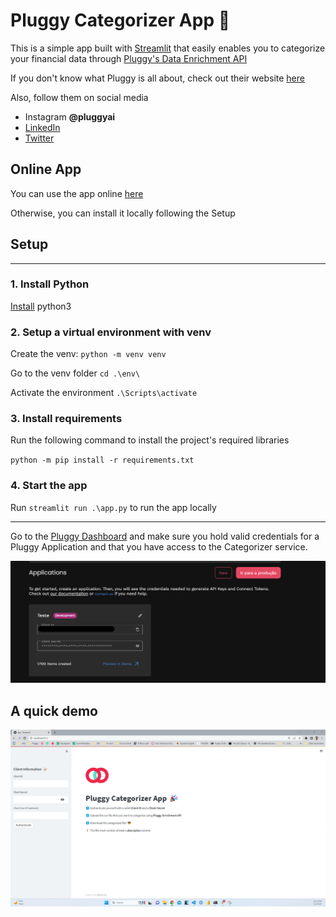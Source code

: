 
# Pluggy Categorizer App :tada: 

This is a simple app built with [Streamlit](https://streamlit.io/) that easily enables you to categorize your financial data through [Pluggy's Data Enrichment API](https://pluggy.notion.site/Data-Enrichment-Documentation-a118201ab35f432280584418d8de2928)

If you don't know what Pluggy is all about, check out their website [here](https://pluggy.ai/en)

Also, follow them on social media
- Instagram **@pluggyai**
- [LinkedIn](https://www.linkedin.com/company/pluggyai/) 
- [Twitter](https://twitter.com/pluggyai)

## Online App 

You can use the app online [here](https://pluggycategorizer.streamlit.app/)

Otherwise, you can install it locally following the Setup

## Setup 
--- 

### 1. **Install Python** 
  [Install](https://www.python.org/downloads/) python3 
  
### 2. **Setup a virtual environment with venv** 
   Create the venv: `python -m venv venv` 
   
   Go to the venv folder `cd .\env\` 
   
   Activate the environment `.\Scripts\activate` 
   
### 3. **Install requirements** 

Run the following command to install the project's required libraries 

`python -m pip install -r requirements.txt`

### 4. **Start the app** 

Run `streamlit run .\app.py` to run the app locally

---

Go to the [Pluggy Dashboard](https://dashboard.pluggy.ai/) and make sure you hold valid credentials for a Pluggy Application and that you have access to the Categorizer service. 

![pluggy_credentials](https://github.com/Heitorcp/pluggy_enrichment_app/blob/master/images/pluggy_credentials.png)


## A quick demo
![pluggy_demo](https://github.com/Heitorcp/pluggy_enrichment_app/blob/master/images/pluggy_app_demo.gif)
